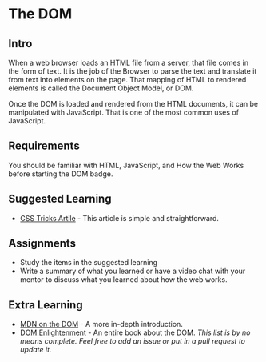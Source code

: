 # The DOM

## Intro

When a web browser loads an HTML file from a server, that file comes in the form of text. It is the job of the Browser to parse the text and translate it from text into elements on the page. That mapping of HTML to rendered elements is called the Document Object Model, or DOM.

Once the DOM is loaded and rendered from the HTML documents, it can be manipulated with JavaScript. That is one of the most common uses of JavaScript.

## Requirements

You should be familiar with HTML, JavaScript, and How the Web Works before starting the DOM badge.

## Suggested Learning

- [CSS Tricks Artile](https://css-tricks.com/dom/) - This article is simple and straightforward. 

## Assignments

- Study the items in the suggested learning
- Write a summary of what you learned or have a video chat with your mentor to discuss what you learned about how the web works.

## Extra Learning

- [MDN on the DOM](https://developer.mozilla.org/en-US/docs/Web/API/Document_Object_Model/Introduction) - A more in-depth introduction.
- [DOM Enlightenment](http://domenlightenment.com) - An entire book about the DOM.
*This list is by no means complete. Feel free to add an issue or put in a pull request to update it.*